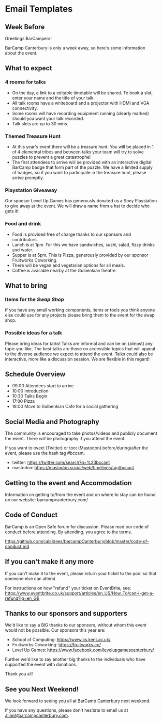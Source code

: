 Email Templates
===============

Week Before
-----------

Greetings BarCampers!

BarCamp Canterbury is only a week away, so here's some information about the
event.

## What to expect

### 4 rooms for talks

* On the day, a link to a editable timetable will be shared. To book a slot, enter your name and the title of your talk.
* All talk rooms have a whiteboard and a projector with HDMI and VGA connectivity.
* Some rooms will have recording equipment running (clearly marked) should you want your talk recorded.
* Talk slots are up to 30 mins.

### Themed Treasure Hunt

* At this year's event there will be a treasure hunt. You will be placed in 1 of 4 elemental tribes and between talks your team will try to solve puzzles to prevent a great catastrophe!
* The first attendees to arrive will be provided with an interactive digital BarCamp badge that form part of the puzzle. We have a limited supply of badges, so if you want to participate in the treasure hunt, please arrive promptly.

### Playstation Giveaway

Our sponsor Level Up Games has generously donated us a Sony Playstation to give away at the event. We will draw a name from a hat to decide who gets it!

### Food and drink

* Food is provided free of charge thanks to our sponsors and contributors.
* Lunch is at 1pm. For this we have sandwiches, sushi, salad, fizzy drinks and water.
* Supper is at 5pm. This is Pizza, generously provided by our sponsor Fruitworks Coworking.
* There will be vegan and vegetarian options for all meals.
* Coffee is available nearby at the Gulbenkian theatre.

## What to bring

### Items for the _Swap Shop_
If you have any small working components, items or tools you think anyone else could use for any projects please bring them to the event for the swap shop.

### Possible ideas for a talk
Please bring ideas for talks! Talks are informal and can be on (almost) any topic you like. The best talks are those on accessible topics that will appeal to the diverse audience we expect to attend the event. Talks could also be interactive, more like a discussion session. We are flexible in this regard!

## Schedule Overview

* 09:00 Attendees start to arrive
* 10:00 Introduction
* 10:30 Talks Begin
* 17:00 Pizza
* 18:00 Move to Gulbenkian Cafe for a social gathering

## Social Media and Photography

The community is encouraged to take photos/videos and publicly document the event.
There *will* be photography if you attend the event.

If you want to tweet (Twitter) or toot (Mastodon) before/during/after the
event, please use the hash tag #bccant.

* twitter: https://twitter.com/search?q=%23bccant
* mastodon: https://mastodon.social/web/timelines/tag/bccant

## Getting to the event and Accommodation

Information on getting to/from the event and on where to stay can be found on our website: barcampcanterbury.com/

## Code of Conduct

BarCamp is an Open Safe forum for discussion. Please read our code of conduct before attending. By attending, you agree to the terms.

https://github.com/calaldees/barcampCanterbury/blob/master/code-of-conduct.md

## If you can't make it any more

If you can't make it to the event, please return your ticket to the pool so that someone else can attend.

For instructions on how "refund" your ticket on EventBrite, see:
https://www.eventbrite.co.uk/support/articles/en_US/How_To/can-i-get-a-refund?lg=en_GB

## Thanks to our sponsors and supporters

We'd like to say a BIG thanks to our sponsors, without whom this event would not be possible. Our sponsors this year are:

* School of Computing: https://www.cs.kent.ac.uk/
* Fruitworks Coworking: https://fruitworks.co/
* Level Up Games: https://www.facebook.com/levelupgamescanterbury/

Further we'd like to say another big thanks to the individuals who have supported the event with donations.

Thank you all!

## See you Next Weekend!

We look forward to seeing you all at BarCamp Canterbury next weekend.

If you have any questions, please don't hesitate to email us at
allan@barcampcanterbury.com.
